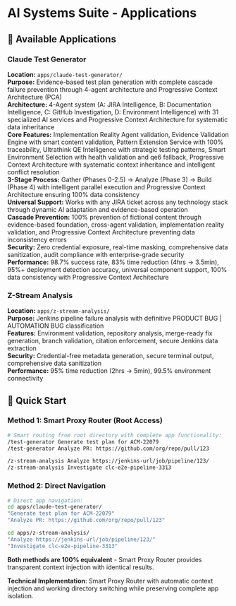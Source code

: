 # AI Systems Suite - Applications

## 🎯 Available Applications

### Claude Test Generator
**Location:** `apps/claude-test-generator/`  
**Purpose:** Evidence-based test plan generation with complete cascade failure prevention through 4-agent architecture and Progressive Context Architecture (PCA)  
**Architecture:** 4-Agent system (A: JIRA Intelligence, B: Documentation Intelligence, C: GitHub Investigation, D: Environment Intelligence) with 31 specialized AI services and Progressive Context Architecture for systematic data inheritance  
**Core Features:** Implementation Reality Agent validation, Evidence Validation Engine with smart content validation, Pattern Extension Service with 100% traceability, Ultrathink QE Intelligence with strategic testing patterns, Smart Environment Selection with health validation and qe6 fallback, Progressive Context Architecture with systematic context inheritance and intelligent conflict resolution  
**3-Stage Process:** Gather (Phases 0-2.5) → Analyze (Phase 3) → Build (Phase 4) with intelligent parallel execution and Progressive Context Architecture ensuring 100% data consistency  
**Universal Support:** Works with any JIRA ticket across any technology stack through dynamic AI adaptation and evidence-based operation  
**Cascade Prevention:** 100% prevention of fictional content through evidence-based foundation, cross-agent validation, implementation reality validation, and Progressive Context Architecture preventing data inconsistency errors  
**Security:** Zero credential exposure, real-time masking, comprehensive data sanitization, audit compliance with enterprise-grade security  
**Performance:** 98.7% success rate, 83% time reduction (4hrs → 3.5min), 95%+ deployment detection accuracy, universal component support, 100% data consistency with Progressive Context Architecture

### Z-Stream Analysis  
**Location:** `apps/z-stream-analysis/`  
**Purpose:** Jenkins pipeline failure analysis with definitive PRODUCT BUG | AUTOMATION BUG classification  
**Features:** Environment validation, repository analysis, merge-ready fix generation, branch validation, citation enforcement, secure Jenkins data extraction  
**Security:** Credential-free metadata generation, secure terminal output, comprehensive data sanitization  
**Performance:** 95% time reduction (2hrs → 5min), 99.5% environment connectivity

## 🚀 Quick Start

### Method 1: Smart Proxy Router (Root Access)
```bash
# Smart routing from root directory with complete app functionality:
/test-generator Generate test plan for ACM-22079
/test-generator Analyze PR: https://github.com/org/repo/pull/123

/z-stream-analysis Analyze https://jenkins-url/job/pipeline/123/
/z-stream-analysis Investigate clc-e2e-pipeline-3313
```

### Method 2: Direct Navigation
```bash
# Direct app navigation:
cd apps/claude-test-generator/
"Generate test plan for ACM-22079"
"Analyze PR: https://github.com/org/repo/pull/123"

cd apps/z-stream-analysis/  
"Analyze https://jenkins-url/job/pipeline/123/"
"Investigate clc-e2e-pipeline-3313"
```

**Both methods are 100% equivalent** - Smart Proxy Router provides transparent context injection with identical results.

**Technical Implementation**: Smart Proxy Router with automatic context injection and working directory switching while preserving complete app isolation.